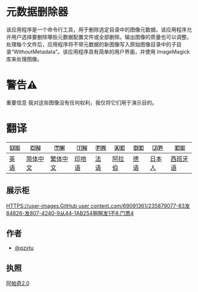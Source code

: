# 元数据删除器

该应用程序是一个命令行工具，用于删除选定目录中的图像元数据。该应用程序允许用户选择要删除哪些元数据配置文件或全部删除。输出图像的质量也可以调整。处理每个文件后，应用程序将不带元数据的新图像写入原始图像目录中的子目录“Wi​​thoutMetadata”。该应用程序具有简单的用户界面，并使用 ImageMagick 库来处理图像。

# 警告⚠️

重要信息 我对这些图像没有任何权利，我仅将它们用于演示目的。

# 翻译

| 🇺🇸            | 🇨🇳                    | 🇹🇼                    | 🇮🇳                | 🇫🇷               | 🇦🇪                | 🇩🇪               | 🇯🇵                | 🇪🇸                 |
| --------------- | ----------------------- | ----------------------- | ------------------- | ------------------ | ------------------- | ------------------ | ------------------- | -------------------- |
| [英语](README.md) | [简体中文](README.zh-CN.md) | [繁体中文](README.zh-TW.md) | [印地语](README.hi.md) | [法语](README.fr.md) | [阿拉伯](README.ar.md) | [德语](README.de.md) | [日本人](README.ja.md) | [西班牙语](README.es.md) |

## 展示柜

[HTTPS://user-images.GitHub user content.com/69091361/235879077-83发84826-发807-4240-9从44-1AB254啊啊发1不8.门票4](https://user-images.githubusercontent.com/69091361/235879077-83f84826-f807-4240-9c44-1ab254aaf1b8.mp4)

## 作者

-   [@qzxtu](https://www.github.com/qzxtu)

## 执照

[阿帕奇2.0](https://choosealicense.com/licenses/apache-2.0/)
